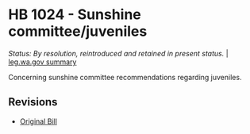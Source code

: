 # HB 1024 - Sunshine committee/juveniles
*Status: By resolution, reintroduced and retained in present status.* | [leg.wa.gov summary](https://app.leg.wa.gov/billsummary?BillNumber=1024&Year=2021)

Concerning sunshine committee recommendations regarding juveniles.

## Revisions
* [Original Bill](1/)